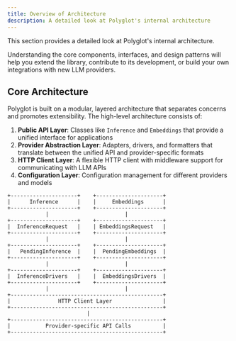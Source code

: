 ```yaml
---
title: Overview of Architecture
description: A detailed look at Polyglot's internal architecture
---
```


This section provides a detailed look at Polyglot's internal architecture.

Understanding the core components, interfaces, and design patterns will help
you extend the library, contribute to its development, or build your own
integrations with new LLM providers.


## Core Architecture

Polyglot is built on a modular, layered architecture that separates concerns
and promotes extensibility. The high-level architecture consists of:

1. **Public API Layer**: Classes like `Inference` and `Embeddings` that provide a unified interface for applications
2. **Provider Abstraction Layer**: Adapters, drivers, and formatters that translate between the unified API and provider-specific formats
3. **HTTP Client Layer**: A flexible HTTP client with middleware support for communicating with LLM APIs
4. **Configuration Layer**: Configuration management for different providers and models


```
+---------------------+    +---------------------+
|      Inference      |    |     Embeddings      |
+---------------------+    +---------------------+
            |                        |
+---------------------+    +---------------------+
|  InferenceRequest   |    | EmbeddingsRequest   |
+---------------------+    +---------------------+
            |                        |
+---------------------+    +---------------------+
|   PendingInference  |    |  PendingEmbeddings  |
+---------------------+    +---------------------+
            |                        |
+---------------------+    +---------------------+
|  InferenceDrivers   |    |  EmbeddingsDrivers  |
+---------------------+    +---------------------+
            |                        |
+------------------------------------------------+
|               HTTP Client Layer                |
+------------------------------------------------+
                         |
+------------------------------------------------+
|           Provider-specific API Calls          |
+------------------------------------------------+
```
